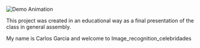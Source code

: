![Demo Animation](https://media.giphy.com/media/OF0yOAufcWLfi/giphy.gif)

This project was created in an educational way as a final presentation
of the class in general assembly.

My name is Carlos Garcia and welcome to Image_recognition_celebridades

